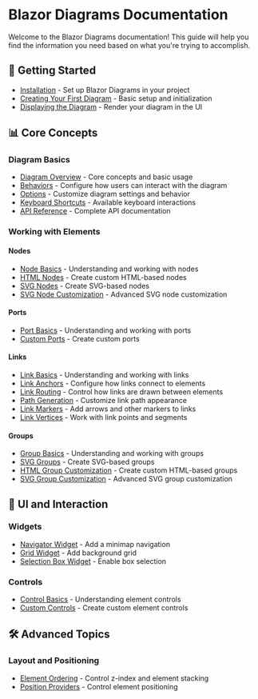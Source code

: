 # Blazor Diagrams Documentation

Welcome to the Blazor Diagrams documentation! This guide will help you find the information you need based on what you're trying to accomplish.

## 🚀 Getting Started
- [Installation](getting-started/installation.md) - Set up Blazor Diagrams in your project
- [Creating Your First Diagram](getting-started/diagram-creation.md) - Basic setup and initialization
- [Displaying the Diagram](getting-started/display.md) - Render your diagram in the UI

## 📊 Core Concepts

### Diagram Basics
- [Diagram Overview](diagram/overview.md) - Core concepts and basic usage
- [Behaviors](diagram/behaviors.md) - Configure how users can interact with the diagram
- [Options](diagram/options.md) - Customize diagram settings and behavior
- [Keyboard Shortcuts](diagram/keyboard-shortcuts.md) - Available keyboard interactions
- [API Reference](diagram/api.md) - Complete API documentation

### Working with Elements

#### Nodes
- [Node Basics](nodes/overview.md) - Understanding and working with nodes
- [HTML Nodes](nodes/customization.md) - Create custom HTML-based nodes
- [SVG Nodes](nodes/svg.md) - Create SVG-based nodes
- [SVG Node Customization](nodes/customization-svg.md) - Advanced SVG node customization

#### Ports
- [Port Basics](ports/overview.md) - Understanding and working with ports
- [Custom Ports](ports/customization.md) - Create custom ports

#### Links
- [Link Basics](links/overview.md) - Understanding and working with links
- [Link Anchors](links/anchors.md) - Configure how links connect to elements
- [Link Routing](links/routers.md) - Control how links are drawn between elements
- [Path Generation](links/path-generators.md) - Customize link path appearance
- [Link Markers](links/markers.md) - Add arrows and other markers to links
- [Link Vertices](links/vertices.md) - Work with link points and segments

#### Groups
- [Group Basics](groups/overview.md) - Understanding and working with groups
- [SVG Groups](groups/svg.md) - Create SVG-based groups
- [HTML Group Customization](groups/customization.md) - Create custom HTML-based groups
- [SVG Group Customization](groups/customization-svg.md) - Advanced SVG group customization

## 🎨 UI and Interaction

### Widgets
- [Navigator Widget](widgets/navigator.md) - Add a minimap navigation
- [Grid Widget](widgets/grid.md) - Add background grid
- [Selection Box Widget](widgets/selection-box.md) - Enable box selection

### Controls
- [Control Basics](controls/overview.md) - Understanding element controls
- [Custom Controls](controls/customization.md) - Create custom element controls

## 🛠 Advanced Topics

### Layout and Positioning
- [Element Ordering](diagram/ordering.md) - Control z-index and element stacking
- [Position Providers](misc/position-providers.md) - Control element positioning
